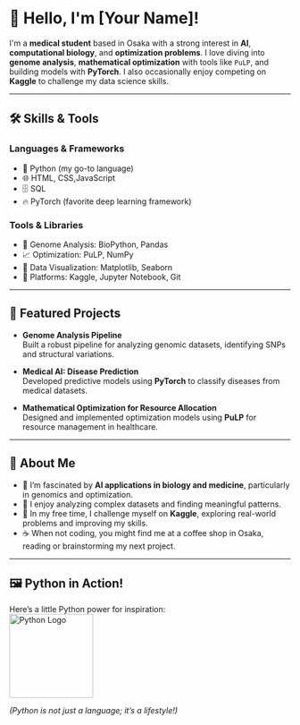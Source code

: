 # 👋 Hello, I'm [Your Name]!

I'm a **medical student** based in Osaka with a strong interest in **AI**, **computational biology**, and **optimization problems**. I love diving into **genome analysis**, **mathematical optimization** with tools like `PuLP`, and building models with **PyTorch**. I also occasionally enjoy competing on **Kaggle** to challenge my data science skills.

---

## 🛠 Skills & Tools
### **Languages & Frameworks**
- 🐍 Python (my go-to language)
- 🌐 HTML, CSS,JavaScript
- 🗄️ SQL
- 🔥 PyTorch (favorite deep learning framework)

### **Tools & Libraries**
- 🧬 Genome Analysis: BioPython, Pandas
- 📈 Optimization: PuLP, NumPy
- 🔎 Data Visualization: Matplotlib, Seaborn
- 🚀 Platforms: Kaggle, Jupyter Notebook, Git

---

## 📌 Featured Projects
- **Genome Analysis Pipeline**  
  Built a robust pipeline for analyzing genomic datasets, identifying SNPs and structural variations.

- **Medical AI: Disease Prediction**  
  Developed predictive models using **PyTorch** to classify diseases from medical datasets.

- **Mathematical Optimization for Resource Allocation**  
  Designed and implemented optimization models using **PuLP** for resource management in healthcare.

---

## 🚀 About Me
- 🧠 I’m fascinated by **AI applications in biology and medicine**, particularly in genomics and optimization.
- 🧬 I enjoy analyzing complex datasets and finding meaningful patterns.
- 🥇 In my free time, I challenge myself on **Kaggle**, exploring real-world problems and improving my skills.
- ☕ When not coding, you might find me at a coffee shop in Osaka, reading or brainstorming my next project.

---

## 🖼 Python in Action!
Here’s a little Python power for inspiration:  
<img src="https://www.python.org/static/community_logos/python-powered-w-100x40.png" alt="Python Logo" width="150">

*(Python is not just a language; it’s a lifestyle!)*

